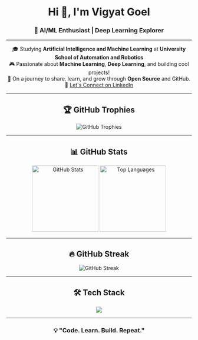 <!-- Title -->
<h1 align="center">Hi 👋, I'm Vigyat Goel</h1>
<h3 align="center">🚀 AI/ML Enthusiast | Deep Learning Explorer</h3>

---

<!-- About Me Section -->
<p align="center">
  🎓 Studying <b>Artificial Intelligence and Machine Learning</b> at <b>University School of Automation and Robotics</b> <br>
  🎮 Passionate about <b>Machine Learning</b>, <b>Deep Learning</b>, and building cool projects! <br>
  🚀 On a journey to share, learn, and grow through <b>Open Source</b> and GitHub. <br>
  🔗 <a href="https://www.linkedin.com/in/vigyat-goel-9273a5258/">Let's Connect on LinkedIn</a>
</p>

---

<!-- GitHub Trophies -->
<h2 align="center">🏆 GitHub Trophies</h2>
<p align="center">
  <img src="https://github-profile-trophy.vercel.app/?username=vigyatgoel&theme=onedark&no-frame=true&no-bg=true&margin-w=15&margin-h=15" alt="GitHub Trophies" />
</p>

---

<!-- GitHub Stats -->
<h2 align="center">📊 GitHub Stats</h2>
<p align="center">
  <img height="180em" src="https://github-readme-stats.vercel.app/api?username=vigyatgoel&show_icons=true&theme=radical&hide_border=true" alt="GitHub Stats" />
  <img height="180em" src="https://github-readme-stats.vercel.app/api/top-langs/?username=vigyatgoel&layout=compact&theme=radical&hide_border=true&langs_count=8" alt="Top Languages" />
</p>

---

<!-- GitHub Streak -->
<h2 align="center">🔥 GitHub Streak</h2>
<p align="center">
  <img src="https://streak-stats.demolab.com?user=vigyatgoel&theme=radical&hide_border=true" alt="GitHub Streak" />
</p>

---

<!-- Tech Stack -->
<h2 align="center">🛠️ Tech Stack</h2>
<p align="center">
  <img src="https://skillicons.dev/icons?i=python,pytorch,tensorflow,opencv,go,docker,aws,git,github,linux,fastapi" />
</p>

---

<!-- Quote -->
<h3 align="center">💡 "Code. Learn. Build. Repeat."</h3>

